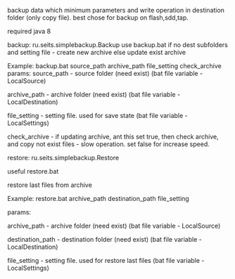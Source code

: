 backup data which minimum parameters and write operation in destination folder (only copy file). best chose for backup on flash,sdd,tap.


required java 8


backup: ru.seits.simplebackup.Backup
use backup.bat
if no dest subfolders and setting file - create new archive else update exist archive

Example: backup.bat source_path archive_path file_setting check_archive 
params:
source_path - source folder (need exist) (bat file variable - LocalSource)

archive_path - archive folder (need exist) (bat file variable - LocalDestination)

file_setting - setting file. used for save state (bat file variable - LocalSettings)

check_archive - if updating archive, ant this set true, then check archive, and copy not exist files - slow operation. set false for increase speed.


restore: ru.seits.simplebackup.Restore

useful restore.bat

restore last files from archive

Example: restore.bat archive_path destination_path file_setting 

params:

archive_path - archive folder (need exist) (bat file variable - LocalSource)

destination_path - destination folder (need exist) (bat file variable - LocalDestination)

file_setting - setting file. used for restore last files (bat file variable - LocalSettings)

